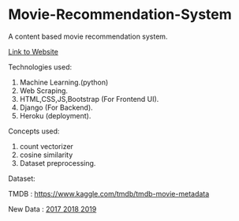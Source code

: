 # Movie-Recommendation-System

A content based movie recommendation system.

<a href="https://suggest-some-movies.herokuapp.com/">Link to Website</a>

Technologies used:

1) Machine Learning.(python)
2) Web Scraping.
3) HTML,CSS,JS,Bootstrap (For Frontend UI).
4) Django (For Backend).
5) Heroku (deployment).

Concepts used:

1) count vectorizer
2) cosine similarity
3) Dataset preprocessing.


Dataset:

TMDB : https://www.kaggle.com/tmdb/tmdb-movie-metadata

New Data :
<a href="https://www.imdb.com/list/ls058982125/?sort=moviemeter,asc&st_dt=&mode=detail&page=1" > 2017 </a>
<a href="https://www.imdb.com/list/ls020941218/?sort=moviemeter,asc&st_dt=&mode=detail&page=1" > 2018 </a>
<a href="https://www.imdb.com/list/ls041286159/?sort=moviemeter,asc&st_dt=&mode=detail&page=1" > 2019 </a>
